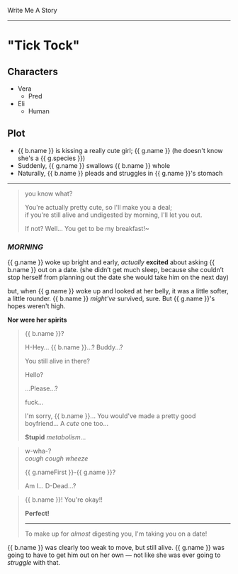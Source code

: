 Write Me A Story
****************

"Tick Tock"
===========

Characters
----------
- Vera
	- Pred
- Eli
	- Human

Plot
----
- {{ b.name }} is kissing a really cute girl; {{ g.name }} (he doesn't know she's a {{ g.species }})
- Suddenly, {{ g.name }} swallows {{ b.name }} whole
- Naturally, {{ b.name }} pleads and struggles in {{ g.name }}'s stomach
***
> you know what?
>
> You're actually pretty cute,
> so I'll make you a deal;\
> if you're still alive and undigested by morning,
> I'll let you out.
>
> If not?
> Well...
> You get to be my breakfast!~
### _MORNING_
{{ g.name }} woke up bright and early, _actually_ __excited__ about asking {{ b.name }} out on a date.
(she didn’t get much sleep, because she couldn’t stop herself from planning out the date she would take him on the next day)

but, when {{ g.name }} woke up and looked at her belly, it was a little softer, a little rounder.
{{ b.name }} _might've_ survived, sure.
But {{ g.name }}'s hopes weren't high.

__Nor were her spirits__
> {{ b.name }}?
>
> H-Hey... {{ b.name }}...?
> Buddy...?
>
> You still alive in there?
>
> Hello?
>
> ...Please...?
>
> fuck...
>
> I'm sorry, {{ b.name }}...
> You would've made a pretty good boyfriend...
> A _cute_ one too...
>
> __Stupid__ _metabolism_...

> w-wha-?\
> _cough_
> _cough_
> _wheeze_
>
> {{ g.nameFirst }}-{{ g.name }}?
>
> Am I...
> D-Dead...?

> {{ b.name }}!
> You're okay!!
>
> __Perfect!__
> ***
> To make up for _almost_ digesting you,
> I'm taking you on a date!

{{ b.name }} was clearly too weak to move, but still alive.
{{ g.name }} was going to have to get him out on her own &mdash; not like she was ever going to _struggle_ with that.